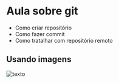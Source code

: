 # Aula sobre git
- Como criar repositório
- Como fazer commit
- Como tratalhar com repositório remoto

## Usando imagens

![texto](imagens/índice.png)

